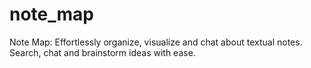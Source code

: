 # note_map
Note Map: Effortlessly organize, visualize and chat about textual notes. Search, chat and brainstorm ideas with ease. 
